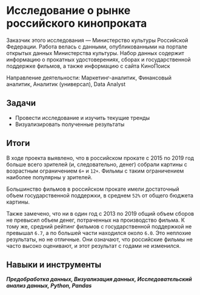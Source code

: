 ﻿# Исследование о рынке российского кинопроката

Заказчик этого исследования — Министерство культуры Российской Федерации. Работа велась с данными, опубликованными на портале открытых данных Министерства культуры. Набор данных содержит информацию о прокатных удостоверениях, сборах и государственной поддержке фильмов, а также информацию с сайта КиноПоиск


Направление деятельности: Маркетинг-аналитик, Финансовый аналитик, Аналитик (универсал), Data Analyst


## Задачи

- Провести исследование и изучить текущие тренды
- Визуализировать полученные результаты

## Итоги

В ходе проекта выявлено, что в российском прокате с 2015 по 2019 год больше всего зрителей (и, следовательно, денег) собрали картины с возрастным ограничением `6+` и `12+`. Фильмы с таким ограничением наиболее популярны у зрителей.

Большинство фильмов в российском прокате имели достаточный объем государственной поддержки, в среднем `52%` от общего бюджета картины.

Также замечено, что ни в один год с 2013 по 2019 общий объем сборов не превысил объем денег, потраченных на производство фильма. К тому же, средний рейтинг фильмов с государственной поддержкой не превышал `6.7`, а по большей части находился около `6.0`. Это неплохие результаты, но не отличные. Они означают, что российские фильмы не часто высоко оценивают, и этот результат с годами не изменился.

## Навыки и инструменты
***Предобработка данных, Визуализация данных, Исследовательский анализ данных, Python, Pandas***
